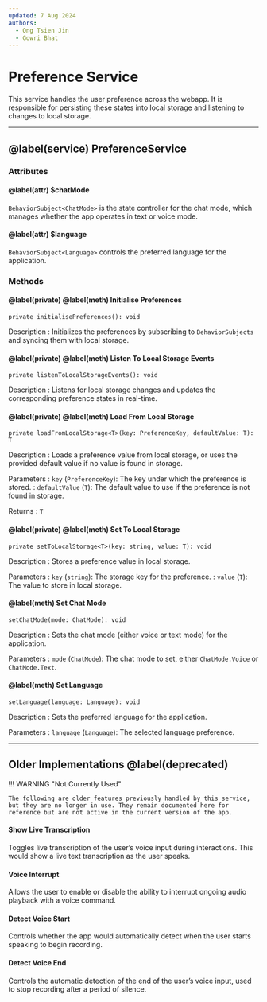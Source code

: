 ```yaml
---
updated: 7 Aug 2024
authors:
  - Ong Tsien Jin
  - Gowri Bhat
---
```


# Preference Service

This service handles the user preference across the webapp. It is responsible for persisting these states into local storage and listening to changes to local storage.

---

## @label(service) PreferenceService

### Attributes

#### @label(attr) $chatMode

`BehaviorSubject<ChatMode>` is the state controller for the chat mode, which manages whether the app operates in text or voice mode.

#### @label(attr) $language

`BehaviorSubject<Language>` controls the preferred language for the application.

### Methods

#### @label(private) @label(meth) Initialise Preferences

    private initialisePreferences(): void

Description
: Initializes the preferences by subscribing to `BehaviorSubjects` and syncing them with local storage.

#### @label(private) @label(meth) Listen To Local Storage Events

    private listenToLocalStorageEvents(): void

Description
: Listens for local storage changes and updates the corresponding preference states in real-time.

#### @label(private) @label(meth) Load From Local Storage

    private loadFromLocalStorage<T>(key: PreferenceKey, defaultValue: T): T

Description
: Loads a preference value from local storage, or uses the provided default value if no value is found in storage.

Parameters
: `key` (`PreferenceKey`): The key under which the preference is stored.
: `defaultValue` (`T`): The default value to use if the preference is not found in storage.

Returns
: `T`

#### @label(private) @label(meth) Set To Local Storage

    private setToLocalStorage<T>(key: string, value: T): void

Description
: Stores a preference value in local storage.

Parameters
: `key` (`string`): The storage key for the preference.
: `value` (`T`): The value to store in local storage.

#### @label(meth) Set Chat Mode

    setChatMode(mode: ChatMode): void

Description
: Sets the chat mode (either voice or text mode) for the application.

Parameters
: `mode` (`ChatMode`): The chat mode to set, either `ChatMode.Voice` or `ChatMode.Text`.

#### @label(meth) Set Language

    setLanguage(language: Language): void

Description
: Sets the preferred language for the application.

Parameters
: `language` (`Language`): The selected language preference.

---

## Older Implementations @label(deprecated)

!!! WARNING "Not Currently Used"

    The following are older features previously handled by this service, but they are no longer in use. They remain documented here for reference but are not active in the current version of the app.

#### Show Live Transcription

Toggles live transcription of the user’s voice input during interactions. This would show a live text transcription as the user speaks.

#### Voice Interrupt

Allows the user to enable or disable the ability to interrupt ongoing audio playback with a voice command.

#### Detect Voice Start

Controls whether the app would automatically detect when the user starts speaking to begin recording.

#### Detect Voice End

Controls the automatic detection of the end of the user’s voice input, used to stop recording after a period of silence.
